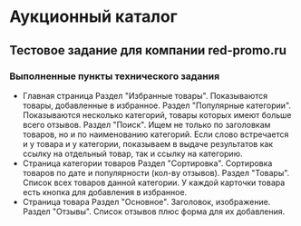 # Аукционный каталог
## Тестовое задание для компании red-promo.ru

### Выполненные пункты технического задания

* Главная страница
Раздел "Избранные товары". 
Показываются товары, добавленные в избранное.
Раздел "Популярные категории". 
Показываются несколько категорий, товары которых имеют больше всего отзывов.
Раздел "Поиск". 
Ищем не только по заголовкам товаров, но и по наименованию категорий. 
Если слово встречается и у товара и у категории, показываем в выдаче результатов как ссылку на отдельный товар, так и ссылку на категорию.
* Страница категории товаров
Раздел "Сортировка". Сортировка товаров по дате и популярности (кол-ву отзывов).
Раздел "Товары". Список всех товаров данной категории. У каждой карточки товара есть кнопка для добавления в избранное.
* Страница товара
Раздел "Основное". Заголовок, изображение.
Раздел "Отзывы". Список отзывов плюс форма для их добавления.



